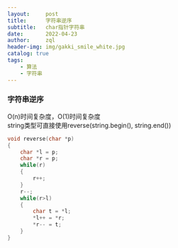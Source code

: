 ```yaml
---
layout:     post                    
title:      字符串逆序                
subtitle:   char指针字符串
date:       2022-04-23              
author:     zql                      
header-img: img/gakki_smile_white.jpg    
catalog: true                       
tags:                               
    - 算法
    - 字符串
---
```


### 字符串逆序  

O(n)时间复杂度，O(1)时间复杂度  
string类型可直接使用reverse(string.begin(), string.end())  
```c++
void reverse(char *p)
{
    char *l = p;
    char *r = p;
    while(r)
    {
        r++;
    }
    r--;
    while(r>l)
    {
        char t = *l;
        *l++ = *r;
        *r-- = t;
    }
}
```
